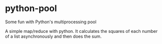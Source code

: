 python-pool
===========

Some fun with Python's multiprocessing pool

A simple map/reduce with python. It calculates the squares of each number of a list asynchronously and then does the sum.
